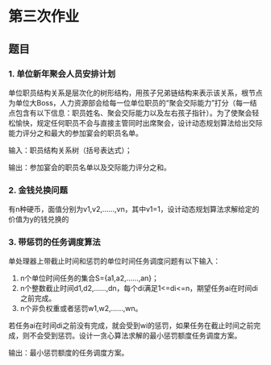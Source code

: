 # 第三次作业

## 题目

### 1. 单位新年聚会人员安排计划

单位职员结构关系是层次化的树形结构，用孩子兄弟链结构来表示该关系，根节点为单位大Boss，人力资源部会给每一位单位职员的“聚会交际能力”打分（每一结点包含有以下信息：职员姓名、聚会交际能力以及左右孩子指针）。为了使聚会轻松愉快，规定任何职员不会与直接主管同时出席聚会，设计动态规划算法给出交际能力评分之和最大的参加宴会的职员名单。

输入：职员结构关系树（括号表达式）；

输出：参加宴会的职员名单以及交际能力评分之和。

### 2. 金钱兑换问题

有n种硬币，面值分别为v1,v2,......,vn，其中v1=1，设计动态规划算法求解给定的价值为y的钱兑换的

### 3. 带惩罚的任务调度算法

单处理器上带截止时间和惩罚的单位时间任务调度问题有以下输入：

1. n个单位时间任务的集合S={a1,a2,……,an}；
2. n个整数截止时间d1,d2,……,dn，每个di满足1<=di<=n，期望任务ai在时间di之前完成。
3. n个非负权重或者惩罚w1,w2,……,wn。

若任务ai在时间di之前没有完成，就会受到wi的惩罚，如果任务在截止时间之前完成，则不会受到惩罚。设计一贪心算法求解的最小惩罚额度任务调度方案。

输出：最小惩罚额度的任务调度方案。
